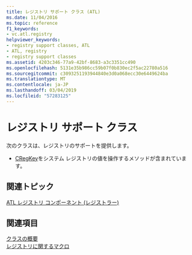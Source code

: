 ```yaml
---
title: レジストリ サポート クラス (ATL)
ms.date: 11/04/2016
ms.topic: reference
f1_keywords:
- vc.atl.registry
helpviewer_keywords:
- registry support classes, ATL
- ATL, registry
- registry support classes
ms.assetid: 4203c346-77a9-42bf-8683-a3c3351cc490
ms.openlocfilehash: 5131e35b986cc59b07f0b830ec2f5ac22780a516
ms.sourcegitcommit: c3093251193944840e3d0a068ecc30e6449624ba
ms.translationtype: MT
ms.contentlocale: ja-JP
ms.lasthandoff: 03/04/2019
ms.locfileid: "57283125"
---
```

# <a name="registry-support-classes"></a>レジストリ サポート クラス

次のクラスは、レジストリのサポートを提供します。

- [CRegKey](../atl/reference/cregkey-class.md)をシステム レジストリの値を操作するメソッドが含まれています。

## <a name="related-articles"></a>関連トピック

[ATL レジストリ コンポーネント (レジストラー)](../atl/atl-registry-component-registrar.md)

## <a name="see-also"></a>関連項目

[クラスの概要](../atl/atl-class-overview.md)<br/>
[レジストリに関するマクロ](../atl/reference/registry-macros.md)
